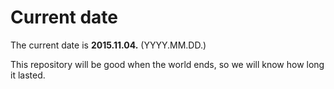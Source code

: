 # Current date

The current date is **2015.11.04.** (YYYY.MM.DD.)

This repository will be good when the world ends, so we will know how long it lasted.